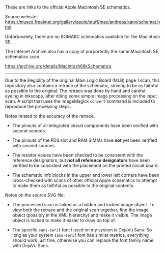 These are links to the official Apple Macintosh SE schematics.

Source website: https://museo.freaknet.org/gallery/apple/stuff/mac/andreas.kann/schemat.html

Unfortunately, there are no BOMARC schematics available for the
Macintosh SE.

The Internet Archive also has a copy of purportedly the same Macintosh
SE schematics scan.

https://archive.org/details/Macintosh68kSchematics

----------

Due to the illegiblity of the original Main Logic Board (MLB) page 1
scan, this repository also contains a retrace of the schematic,
striving to be as faithful as possible to the original.  The retrace
was done by hand and careful eyeing in Inkscape, after doing some
simple image processing on the input scan.  A script that uses the
ImageMagick `convert` command is included to reproduce the processing
steps.

Notes related to the accuracy of the retrace.

* The pinouts of all integrated circuit components have been verified
  with second sources.

* The pinouts of the PDS slot and RAM SIMMs have **not** yet been
  verified with second sources.

* The resistor values have been checked to be consistent with the
  reference designators, but **not all reference designators** have
  been verified to be consistent with the placement on the printed
  circuit board.

* The schematic info blocks in the upper and lower left corners have
  been cross-checked with scans of other official Apple schematics to
  attempt to make them as faithful as possible to the original
  contents.

Notes on the source SVG file:

* The processed scan is linked as a hidden and locked image object.
  To view both the retrace and the original scan together, find the
  image object (possibly in the XML hierarchy) and make it visible.
  The image object is locked to make it easier to draw on top of.

* The specific `sans-serif` font I used on my system is DejaVu Sans.
  So long as your system `sans-serif` font has similar metrics,
  everything should work just fine, otherwise you can replace the font
  family name with DejaVu Sans.
